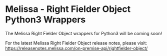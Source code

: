 # Melissa - Right Fielder Object Python3 Wrappers

The Melissa Right Fielder Object wrappers for Python3 will be coming soon!

For the latest Melissa Right Fielder Object release notes, please visit: https://releasenotes.melissa.com/on-premise-api/rightfielder-object/
